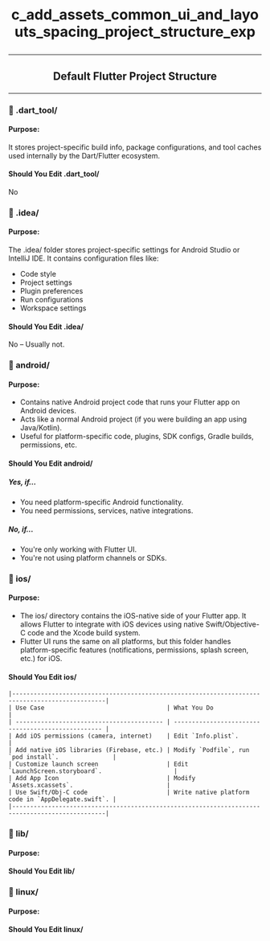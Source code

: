 # <p align="center"> c_add_assets_common_ui_and_layouts_spacing_project_structure_exp <p>

--- 
## <p align="center"> Default Flutter Project Structure </p>
--- 
### 📂 .dart_tool/ 
#### Purpose:
It stores project-specific build info, package configurations, and tool caches used internally by the Dart/Flutter ecosystem.
#### Should You Edit .dart_tool/
No
### 📂 .idea/
#### Purpose:
The .idea/ folder stores project-specific settings for Android Studio or IntelliJ IDE.
It contains configuration files like:
- Code style
- Project settings
- Plugin preferences
- Run configurations
- Workspace settings
#### Should You Edit .idea/
No – Usually not.
### 📂 android/
#### Purpose:
- Contains native Android project code that runs your Flutter app on Android devices.
- Acts like a normal Android project (if you were building an app using Java/Kotlin).
- Useful for platform-specific code, plugins, SDK configs, Gradle builds, permissions, etc.
#### Should You Edit android/
##### Yes, if...
- You need platform-specific Android functionality.
- You need permissions, services, native integrations.
##### No, if...
- You're only working with Flutter UI.
- You're not using platform channels or SDKs.
### 📂 ios/
#### Purpose:
- The ios/ directory contains the iOS-native side of your Flutter app. It allows Flutter to integrate with iOS devices using native Swift/Objective-C code and the Xcode build system.
- Flutter UI runs the same on all platforms, but this folder handles platform-specific features (notifications, permissions, splash screen, etc.) for iOS.
#### Should You Edit ios/
``` 
|------------------------------------------------------------------------------------------------|
| Use Case                                  | What You Do                                        |
| ----------------------------------------- | -------------------------------------------------- |
| Add iOS permissions (camera, internet)    | Edit `Info.plist`.                                 |
| Add native iOS libraries (Firebase, etc.) | Modify `Podfile`, run `pod install`.               |
| Customize launch screen                   | Edit `LaunchScreen.storyboard`.                    |
| Add App Icon                              | Modify `Assets.xcassets`.                          |
| Use Swift/Obj-C code                      | Write native platform code in `AppDelegate.swift`. |
|------------------------------------------------------------------------------------------------|
``` 
### 📂 lib/
#### Purpose:


#### Should You Edit lib/

### 📂 linux/
#### Purpose:

#### Should You Edit linux/

